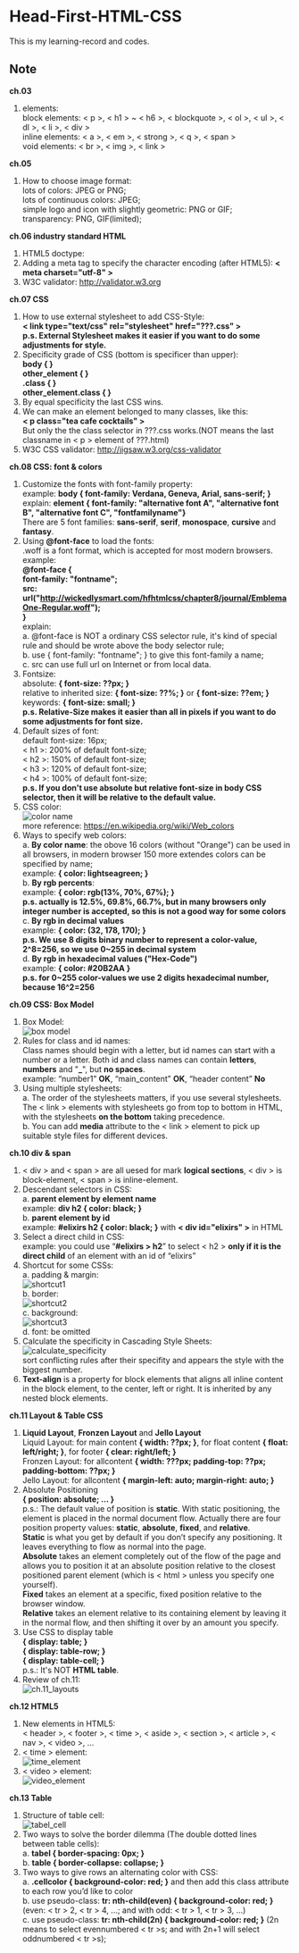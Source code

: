 # Head-First-HTML-CSS

This is my learning-record and codes.


## Note

**ch.03**  
1. elements:  
  block elements: < p >, < h1 > ~ < h6 >, < blockquote >, < ol >, < ul >, < dl >, < li >, < div >  
  inline elements: < a >, < em >, < strong >, < q >, < span >  
  void elements: < br >, < img >, < link >  

**ch.05**  
1. How to choose image format:  
  lots of colors: JPEG or PNG;  
  lots of continuous colors: JPEG;  
  simple logo and icon with slightly geometric: PNG or GIF;  
  transparency: PNG, GIF(limited);  

**ch.06 industry standard HTML**  
1. HTML5 doctype: <!doctype html>  
2. Adding a meta tag to specify the character encoding (after HTML5): **< meta charset="utf-8" >**  
3. W3C validator: http://validator.w3.org  

**ch.07 CSS**  
1. How to use external stylesheet to add CSS-Style:  
  **< link type="text/css" rel="stylesheet" href="???.css" >**  
  **p.s. External Stylesheet makes it easier if you want to do some adjustments for style.**  
2. Specificity grade of CSS (bottom is specificer than upper):  
  **body { }**  
  **other_element { }**  
  **.class { }**  
  **other_element.class { }**  
3. By equal specificity the last CSS wins.  
4. We can make an element belonged to many classes, like this:  
  **< p class="tea cafe cocktails" >**  
  But only the the class selector in ???.css works.(NOT means the last classname in < p > element of ???.html)  
5. W3C CSS validator: http://jigsaw.w3.org/css-validator  

**ch.08 CSS: font & colors**  
1. Customize the fonts with font-family property:  
  example: **body { font-family: Verdana, Geneva, Arial, sans-serif; }**  
  explain: **element { font-family: "alternative font A", "alternative font B", "alternative font C", "fontfamilyname"}**  
  There are 5 font families: **sans-serif**, **serif**, **monospace**, **cursive** and **fantasy**.  
2. Using **@font-face** to load the fonts:  
  .woff is a font format, which is accepted for most modern browsers.  
  example:  
    **@font-face {**  
       **font-family: "fontname";**  
       **src: url("http://wickedlysmart.com/hfhtmlcss/chapter8/journal/EmblemaOne-Regular.woff");**  
    **}**  
  explain:  
    a. @font-face is NOT a ordinary CSS selector rule, it's kind of special rule and should be wrote above the body selector rule;  
    b. use { font-family: "fontname"; } to give this font-family a name;  
    c. src can use full url on Internet or from local data.  
3. Fontsize:  
  absolute: **{ font-size: ??px; }**  
  relative to inherited size: **{ font-size: ??%; }** or **{ font-size: ??em; }**  
  keywords: **{ font-size: small; }**  
  **p.s. Relative-Size makes it easier than all in pixels if you want to do some adjustments for font size.**  
4. Default sizes of font:  
  default font-size: 16px;  
  < h1 >: 200% of default font-size;  
  < h2 >: 150% of default font-size;  
  < h3 >: 120% of default font-size;  
  < h4 >: 100% of default font-size;  
  **p.s. If you don't use absolute but relative font-size in body CSS selector, then it will be relative to the default value.**  
5. CSS color:  
  ![color name](readme_pic/color_name.png)  
  more reference: https://en.wikipedia.org/wiki/Web_colors  
6. Ways to specify web colors:  
  a. **By color name**: the obove 16 colors (without "Orange") can be used in all browsers, in modern browser 150 more extendes colors can be specified by name;  
  example: **{ color: lightseagreen; }**  
  b. **By rgb percents**:  
  example: **{ color: rgb(13%, 70%, 67%); }**  
  **p.s. actually is 12.5%, 69.8%, 66.7%, but in many browsers only integer number is accepted, so this is not a good way for some colors**  
  c. **By rgb in decimal values**  
  example: **{ color: (32, 178, 170); }**  
  **p.s. We use 8 digits binary number to represent a color-value, 2^8=256, so we use 0~255 in decimal system**  
  d. **By rgb in hexadecimal values ("Hex-Code")**  
  example: **{ color: #20B2AA }**  
  **p.s. for 0~255 color-values we use 2 digits hexadecimal number, because 16^2=256**  

**ch.09 CSS: Box Model**  
1. Box Model:  
  ![box model](readme_pic/box_model.jpg)  
2. Rules for class and id names:  
  Class names should begin with a letter, but id names can start with a number or a letter. Both id and class names can contain **letters**, **numbers** and "**_**", but **no spaces**.  
  example: “number1” **OK**, “main_content” **OK**, “header content” **No**  
3. Using multiple stylesheets:  
  a. The order of the stylesheets matters, if you use several stylesheets. The < link > elements with stylesheets go from top to bottom in HTML, with the stylesheets **on the bottom** taking precedence.  
  b. You can add **media** attribute to the < link > element to pick up suitable style files for different devices.  

**ch.10 div & span**  
1. < div > and < span > are all uesed for mark **logical sections**, < div > is block-element, < span > is inline-element.  
2. Descendant selectors in CSS:  
  a. **parent element by element name**  
  example: **div h2 { color: black; }**  
  b. **parent element by id**  
  example: **#elixirs h2 { color: black; }** with **< div id="elixirs" >** in HTML  
3. Select a direct child in CSS:  
  example: you could use “**#elixirs > h2**” to select < h2 > **only if it is the direct child** of an element with an id of “elixirs”  
4. Shortcut for some CSSs:  
  a. padding & margin:  
  ![shortcut1](readme_pic/shortcut_padding.png)  
  b. border:  
  ![shortcut2](readme_pic/shortcut_border.png)  
  c. background:  
  ![shortcut3](readme_pic/shortcut_background.png)  
  d. font: be omitted  
5. Calculate the specificity in Cascading Style Sheets:  
  ![calculate_specificity](readme_pic/calculate_specificity.png)  
  sort conflicting rules after their specifity and appears the style with the biggest number.  
6. **Text-align** is a property for block elements that aligns all inline content in the block element, to the center, left or right. It is inherited by any nested block elements.  

**ch.11 Layout & Table CSS**  
1. **Liquid Layout**, **Fronzen Layout** and **Jello Layout**  
  Liquid Layout: for main content **{ width: ??px; }**, for float content **{ float: left/right; }**, for footer **{ clear: right/left; }**  
  Fronzen Layout: for allcontent **{ width: ???px; padding-top: ??px; padding-bottom: ??px; }**  
  Jello Layout: for allcontent **{ margin-left: auto; margin-right: auto; }**  
2. Absolute Positioning  
  **{ position: absolute; ... }**  
  p.s.: The default value of position is **static**. With static positioning, the element is placed in the normal document flow. Actually there are four position property values: **static**, **absolute**, **fixed**, and **relative**.  
  **Static** is what you get by default if you don’t specify any positioning. It leaves everything to flow as normal into the page.  
  **Absolute** takes an element completely out of the flow of the page and allows you to position it at an absolute position relative to the closest positioned parent element (which is < html > unless you specify one yourself).  
  **Fixed** takes an element at a specific, fixed position relative to the browser window.  
  **Relative** takes an element relative to its containing element by leaving it in the normal flow, and then shifting it over by an amount you specify.  
3. Use CSS to display table  
  **{ display: table; }**  
  **{ display: table-row; }**  
  **{ display: table-cell; }**  
  p.s.: It's NOT **HTML table**.  
4. Review of ch.11:  
  ![ch.11_layouts](readme_pic/layouts_by_CSS.png)  

**ch.12 HTML5**  
1. New elements in HTML5:  
  < header >, < footer >, < time >, < aside >, < section >, < article >, < nav >, < video >, ...  
2. < time > element:  
  ![time_element](readme_pic/time_element.png)  
3. < video > element:  
  ![video_element](readme_pic/video_element.png)  

**ch.13 Table**  
1. Structure of table cell:  
  ![tabel_cell](readme_pic/table_cell.png)  
2. Two ways to solve the border dilemma (The double dotted lines between table cells):  
  a. **tabel { border-spacing: 0px; }**  
  b. **table { border-collapse: collapse; }**  
3. Two ways to give rows an alternating color with CSS:  
  a. **.cellcolor { background-color: red; }** and then add this class attribute to each row you’d like to color  
  b. use pseudo-class: **tr: nth-child(even) { background-color: red; }** (even: < tr > 2, < tr > 4, ...; and with odd: < tr > 1, < tr > 3, ...)  
  c. use pseudo-class: **tr: nth-child(2n) { background-color: red; }** (2n means to select evennumbered < tr >s; and with 2n+1 will select oddnumbered < tr >s);  



